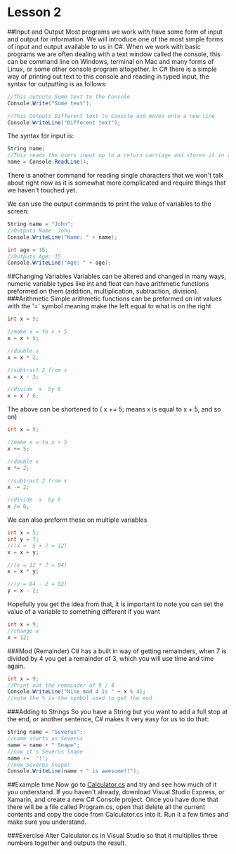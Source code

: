 Lesson 2
================  

##Input and Output
Most programs we work with have some form of input and output for information. We will introduce one of the most simple forms of input and output available to us in C#. 
When we work with basic programs we are often dealing with a text window called the console, this can be command line on Windows, terminal on Mac and many forms 
of Linux, or some other console program altogether. In C# there is a simple way of printing out text to this console and reading in typed input, the syntax for outputting is 
as follows:<br>
```C#
//This outputs Some text to the Console
Console.Write("Some text");

//This Outputs Different text to Console and moves onto a new line
Console.WriteLine("Different text");
``` 
The syntax for input is:<br>
```C# 
String name;
//This reads the users input up to a return carriage and stores it in the String name
name = Console.ReadLine();
```
There is another command for reading single characters that we won't talk about right now as it is somewhat more complicated and require things that we haven't touched yet.

We can use the output commands to print the value of variables to the screen:
```C#
String name = "John";
//Outputs Name: John
Console.WriteLine("Name: " + name);

int age = 15;
//Outputs Age: 15
Console.WriteLine("Age: " + age);
``` 

##Changing Variables
Variables can be altered and changed in many ways, numeric variable types like int and float can have arithmetic functions preformed on them (addition, multiplication, subtraction, division). 
###Arithmetic
Simple arithmetic functions can be preformed on int values with the '=' symbol meaning make the left equal to what is on the right
```C#
int x = 5;

//make x = to x + 5  	
x = x + 5;

//double x  				
x = x * 2;

//subtract 2 from x
x = x - 2;

//divide  x  by 6
x = x / 6;
```
The above can be shortened to ( x += 5; means x is equal to x + 5, and so on)
```C#
int x = 5;

//make x = to x + 5  	
x += 5;

//double x  				
x *= 2;

//subtract 2 from x
x -= 2;

//divide  x  by 6
x /= 6;
```
We can also preform these on multiple variables
```C#
int x = 5;
int y = 7;
//(x =  5 + 7 = 12)
x = x + y;

//(x = 12 * 7 = 84)
x = x * y;

//(y = 84 - 2 = 82)
y = x - 2;
``` 
Hopefully you get the idea from that, it is important to note you can set the value of a variable to something different if you want
```C# 
int x = 9;
//change x 
x = 12;
```

###Mod (Remainder)
C# has a built in way of getting remainders, when 7 is divided by 4 you get a remainder of 3, which you will use time and time again.
```C# 
int x = 9;
//Print out the remainder of 9 / 4 
Console.WriteLine("Nine mod 4 is " + x % 4);
//note the % is the symbol used to get the mod 
```
###Adding to Strings
So you have a String but you want to add a full stop at the end, or another sentence, C# makes it very easy for us to do that:
```C#
String name = "Severus";
//name starts as Severus
name = name + " Snape";
//now it's Severus Snape
name +=  '!';
//now Severus Snape!
Console.WriteLine(name + " is awesome!!");
``` 

##Example time
Now go to [Calculator.cs](https://github.com/Xaeonn/C_Sharp_Tutorial/blob/master/Lesson_2/Calculator.cs) and try and see how much of it you understand. If you haven't already, download Visual Studio Express, or Xamarin, and create a new C# Console project.
Once you have done that there will be a file called Program.cs, open that delete all the current contents and copy the code from Calculator.cs into it. Run it a few times and make sure you understand.

###Exercise
Alter Calculator.cs in Visual Studio so that it multiplies three numbers together and outputs the result.